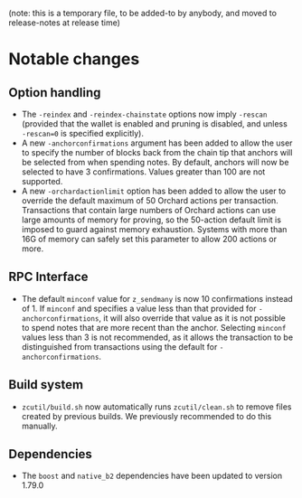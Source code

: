 (note: this is a temporary file, to be added-to by anybody, and moved to
release-notes at release time)

Notable changes
===============

Option handling
---------------

- The `-reindex` and `-reindex-chainstate` options now imply `-rescan`
  (provided that the wallet is enabled and pruning is disabled, and unless
  `-rescan=0` is specified explicitly).
- A new `-anchorconfirmations` argument has been added to allow the user
  to specify the number of blocks back from the chain tip that anchors will be
  selected from when spending notes. By default, anchors will now be selected
  to have 3 confirmations. Values greater than 100 are not supported.
- A new `-orchardactionlimit` option has been added to allow the user to
  override the default maximum of 50 Orchard actions per transaction. 
  Transactions that contain large numbers of Orchard actions can use 
  large amounts of memory for proving, so the 50-action default limit is
  imposed to guard against memory exhaustion. Systems with more than 16G
  of memory can safely set this parameter to allow 200 actions or more.

RPC Interface
-------------

- The default `minconf` value for `z_sendmany` is now 10 confirmations instead
  of 1. If `minconf` and specifies a value less than that provided for
  `-anchorconfirmations`, it will also override that value as it is not
  possible to spend notes that are more recent than the anchor. Selecting
  `minconf` values less than 3 is not recommended, as it allows the transaction
  to be distinguished from transactions using the default for
  `-anchorconfirmations`.

Build system
------------

- `zcutil/build.sh` now automatically runs `zcutil/clean.sh` to remove
  files created by previous builds. We previously recommended to do this
  manually.

Dependencies
------------

- The `boost` and `native_b2` dependencies have been updated to version 1.79.0
